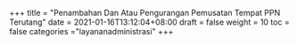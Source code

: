 +++
title = "Penambahan Dan Atau Pengurangan Pemusatan Tempat PPN Terutang"
date = 2021-01-16T13:12:04+08:00
draft = false
weight = 10
toc = false
categories ="layananadministrasi"
+++